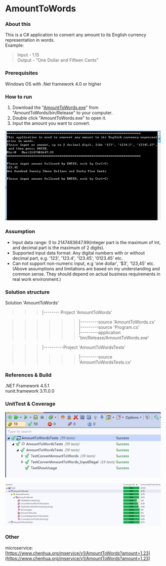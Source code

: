 # AmountToWords

### About this
This is a C# application to convert any amount to its English currency representation in words.  
Example:   
>Input - 1.15  
>Output - "One Dollar and Fifteen Cents"  

### Prerequisites
Windows OS with .Net framework 4.0 or higher 

### How to run
1. Download the "[AmountToWords.exe](https://github.com/chenhua1008/AmountToWords/tree/master/AmountToWords/bin/Release)" from "AmountToWords/bin/Release" to your computer.  
2. Double click "AmountToWords.exe" to open it.  
3. Input the amount you want to convert.  

![](https://github.com/chenhua1008/AmountToWords/blob/master/AmountToWordsConsole.png) 

### Assumption
* Input data range: 0 to 2147483647.99(integer part is the maximum of Int, and decimal part is the maximum of 2 digits). 
* Supported input data format: Any digital numbers with or without decimal part, e.g. '123', '123.4', '123.45', '0123.45' etc.  
* Can not support non-numeric input, e.g 'one dollar', '$3', '123,45' etc.    
(Above assumptions and limitations are based on my understanding and common sense. They should depend on actual business requirements in real work environment.)


### Solution structure
Solution 'AmountToWords'

>>>|-------- Project 'AmountToWords'

>>>>>>|---------source 'AmountToWords.cs'  
>>>>>>|---------source 'Program.cs'  
>>>>>>|---------application 'bin/Release/AmountToWords.exe'  

>>>|----------Project 'AmountToWordsTests'  
>>>>>>|---------source 'AmountToWordsTests.cs'

### References & Build
.NET Framework 4.5.1  
nunit.framework 3.11.0.0   

### UnitTest & Coverage
![](https://github.com/chenhua1008/AmountToWords/blob/master/UnitTestResult.png)


![](https://github.com/chenhua1008/AmountToWords/blob/master/UnitTestCoverage.png)


### Other
microservice:  
[https://www.chenhua.org/mservice/v1/AmountToWords?amount=1.23](https://www.chenhua.org/mservice/v1/AmountToWords?amount=1.23)
